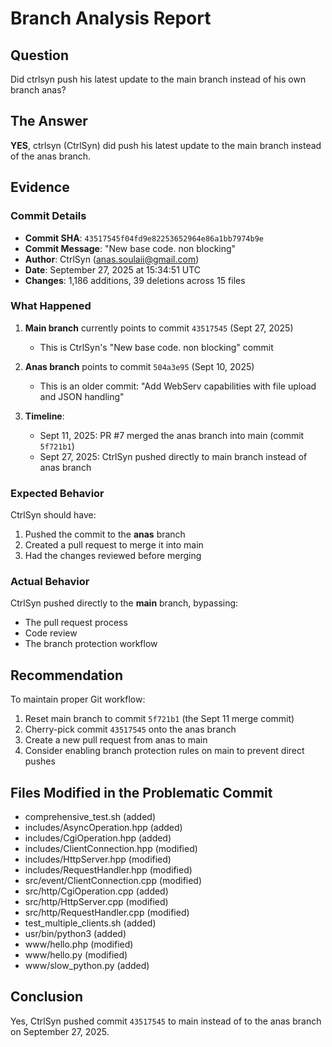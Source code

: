 # Branch Analysis Report

## Question
Did ctrlsyn push his latest update to the main branch instead of his own branch anas?

## The Answer
**YES**, ctrlsyn (CtrlSyn) did push his latest update to the main branch instead of the anas branch.

## Evidence

### Commit Details
- **Commit SHA**: `43517545f04fd9e82253652964e86a1bb7974b9e`
- **Commit Message**: "New base code. non blocking"
- **Author**: CtrlSyn (anas.soulaii@gmail.com)
- **Date**: September 27, 2025 at 15:34:51 UTC
- **Changes**: 1,186 additions, 39 deletions across 15 files

### What Happened
1. **Main branch** currently points to commit `43517545` (Sept 27, 2025)
   - This is CtrlSyn's "New base code. non blocking" commit
   
2. **Anas branch** points to commit `504a3e95` (Sept 10, 2025)
   - This is an older commit: "Add WebServ capabilities with file upload and JSON handling"
   
3. **Timeline**:
   - Sept 11, 2025: PR #7 merged the anas branch into main (commit `5f721b1`)
   - Sept 27, 2025: CtrlSyn pushed directly to main branch instead of anas branch

### Expected Behavior
CtrlSyn should have:
1. Pushed the commit to the **anas** branch
2. Created a pull request to merge it into main
3. Had the changes reviewed before merging

### Actual Behavior
CtrlSyn pushed directly to the **main** branch, bypassing:
- The pull request process
- Code review
- The branch protection workflow

## Recommendation
To maintain proper Git workflow:
1. Reset main branch to commit `5f721b1` (the Sept 11 merge commit)
2. Cherry-pick commit `43517545` onto the anas branch
3. Create a new pull request from anas to main
4. Consider enabling branch protection rules on main to prevent direct pushes

## Files Modified in the Problematic Commit
- comprehensive_test.sh (added)
- includes/AsyncOperation.hpp (added)
- includes/CgiOperation.hpp (added)
- includes/ClientConnection.hpp (modified)
- includes/HttpServer.hpp (modified)
- includes/RequestHandler.hpp (modified)
- src/event/ClientConnection.cpp (modified)
- src/http/CgiOperation.cpp (added)
- src/http/HttpServer.cpp (modified)
- src/http/RequestHandler.cpp (modified)
- test_multiple_clients.sh (added)
- usr/bin/python3 (added)
- www/hello.php (modified)
- www/hello.py (modified)
- www/slow_python.py (added)

## Conclusion
Yes, CtrlSyn pushed commit `43517545` to main instead of to the anas branch on September 27, 2025.
